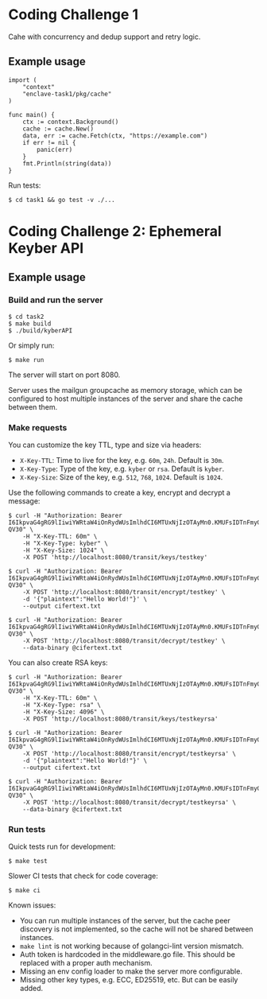 # Coding Challenge 1

Cahe with concurrency and dedup support and retry logic.

## Example usage
```
import (
    "context"
    "enclave-task1/pkg/cache"
)

func main() {
    ctx := context.Background()
    cache := cache.New()
    data, err := cache.Fetch(ctx, "https://example.com")
    if err != nil {
        panic(err)
    }
    fmt.Println(string(data))
}

```

Run tests:
```
$ cd task1 && go test -v ./...
```


# Coding Challenge 2: Ephemeral Keyber API

## Example usage

### Build and run the server
```
$ cd task2
$ make build
$ ./build/kyberAPI
```

Or simply run:
```
$ make run
```

The server will start on port 8080.

Server uses the mailgun groupcache as memory storage, which can be configured to host multiple instances of the server and share the cache between them.



### Make requests
You can customize the key TTL, type and size via headers:
- `X-Key-TTL`: Time to live for the key, e.g. `60m`, `24h`. Default is `30m`.
- `X-Key-Type`: Type of the key, e.g. `kyber` or `rsa`. Default is `kyber`.
- `X-Key-Size`: Size of the key, e.g. `512`, `768`, `1024`. Default is `1024`.

Use the following commands to create a key, encrypt and decrypt a message:
```
$ curl -H "Authorization: Bearer I6IkpvaG4gRG9lIiwiYWRtaW4iOnRydWUsImlhdCI6MTUxNjIzOTAyMn0.KMUFsIDTnFmyG3nMiGM6H9FNFUROf3wh7SmqJp-QV30" \
    -H "X-Key-TTL: 60m" \
    -H "X-Key-Type: kyber" \
    -H "X-Key-Size: 1024" \
    -X POST 'http://localhost:8080/transit/keys/testkey'

$ curl -H "Authorization: Bearer I6IkpvaG4gRG9lIiwiYWRtaW4iOnRydWUsImlhdCI6MTUxNjIzOTAyMn0.KMUFsIDTnFmyG3nMiGM6H9FNFUROf3wh7SmqJp-QV30" \
    -X POST 'http://localhost:8080/transit/encrypt/testkey' \
    -d '{"plaintext":"Hello World!"}' \
    --output cifertext.txt

$ curl -H "Authorization: Bearer I6IkpvaG4gRG9lIiwiYWRtaW4iOnRydWUsImlhdCI6MTUxNjIzOTAyMn0.KMUFsIDTnFmyG3nMiGM6H9FNFUROf3wh7SmqJp-QV30" \
    -X POST 'http://localhost:8080/transit/decrypt/testkey' \
    --data-binary @cifertext.txt
```

You can also create RSA keys:

```
$ curl -H "Authorization: Bearer I6IkpvaG4gRG9lIiwiYWRtaW4iOnRydWUsImlhdCI6MTUxNjIzOTAyMn0.KMUFsIDTnFmyG3nMiGM6H9FNFUROf3wh7SmqJp-QV30" \
    -H "X-Key-TTL: 60m" \
    -H "X-Key-Type: rsa" \
    -H "X-Key-Size: 4096" \
    -X POST 'http://localhost:8080/transit/keys/testkeyrsa'

$ curl -H "Authorization: Bearer I6IkpvaG4gRG9lIiwiYWRtaW4iOnRydWUsImlhdCI6MTUxNjIzOTAyMn0.KMUFsIDTnFmyG3nMiGM6H9FNFUROf3wh7SmqJp-QV30" \
    -X POST 'http://localhost:8080/transit/encrypt/testkeyrsa' \
    -d '{"plaintext":"Hello World!"}' \
    --output cifertext.txt

$ curl -H "Authorization: Bearer I6IkpvaG4gRG9lIiwiYWRtaW4iOnRydWUsImlhdCI6MTUxNjIzOTAyMn0.KMUFsIDTnFmyG3nMiGM6H9FNFUROf3wh7SmqJp-QV30" \
    -X POST 'http://localhost:8080/transit/decrypt/testkeyrsa' \
    --data-binary @cifertext.txt
```

### Run tests

Quick tests run for development:
```
$ make test
```

Slower CI tests that check for code coverage:
```
$ make ci
```

Known issues:
- You can run multiple instances of the server, but the cache peer discovery is not implemented, so the cache will not be shared between instances.
- `make lint` is not working because of golangci-lint version mismatch.
- Auth token is hardcoded in the middleware.go file. This should be replaced with a proper auth mechanism. 
- Missing an env config loader to make the server more configurable.
- Missing other key types, e.g. ECC, ED25519, etc. But can be easily added.